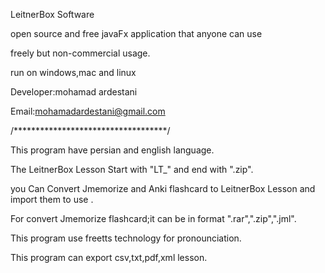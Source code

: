 LeitnerBox Software

open source and free javaFx application that anyone can use

freely but non-commercial usage.

run on windows,mac and linux

Developer:mohamad ardestani

Email:mohamadardestani@gmail.com

/***********************************/

This program have persian and english language.

The LeitnerBox Lesson Start with "LT_" and end with ".zip".

you Can Convert Jmemorize and Anki flashcard to LeitnerBox Lesson and import them to use .

For convert Jmemorize flashcard;it can be in format ".rar",".zip",".jml".

This program use freetts technology for pronounciation.

This program can export csv,txt,pdf,xml lesson.

